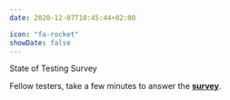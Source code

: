 ```yaml
---
date: 2020-12-07T10:45:44+02:00

icon: "fa-rocket"
showDate: false
---
```

State of Testing Survey

Fellow testers, take a few minutes to answer the
[__survey__](https://qablog.practitest.com/state-of-testing/).